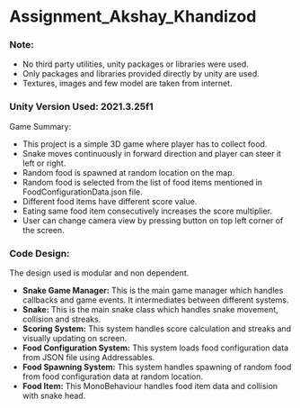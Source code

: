 # Assignment_Akshay_Khandizod

### Note:
- No third party utilities, unity packages or libraries were used.
- Only packages and libraries provided directly by unity are used.
- Textures, images and few model are taken from internet.

### Unity Version Used: 2021.3.25f1

Game Summary:
- This project is a simple 3D game where player has to collect food.
- Snake moves continuously in forward direction and player can steer it left or right.
- Random food is spawned at random location on the map.
- Random food is selected from the list of food items mentioned in FoodConfigurationData.json file.
- Different food items have different score value.
- Eating same food item consecutively increases the score multiplier.
- User can change camera view by pressing button on top left corner of the screen.

### Code Design:
The design used is modular and non dependent.

- **Snake Game Manager:** This is the main game manager which handles callbacks and game events. It intermediates between different systems.
- **Snake:** This is the main snake class which handles snake movement, collision and streaks.
- **Scoring System:** This system handles score calculation and streaks and visually updating on screen.
- **Food Configuration System:** This system loads food configuration data from JSON file using Addressables.
- **Food Spawning System:** This system handles spawning of random food from food configuration data at random location.
- **Food Item:** This MonoBehaviour handles food item data and collision with snake head.
